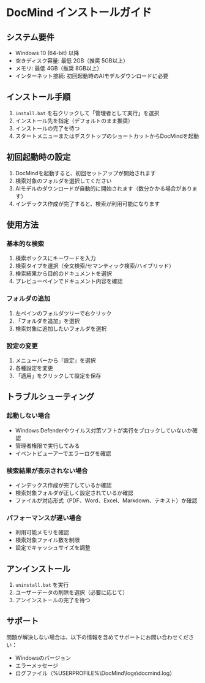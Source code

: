 # DocMind インストールガイド

## システム要件

- Windows 10 (64-bit) 以降
- 空きディスク容量: 最低 2GB（推奨 5GB以上）
- メモリ: 最低 4GB（推奨 8GB以上）
- インターネット接続: 初回起動時のAIモデルダウンロードに必要

## インストール手順

1. `install.bat` を右クリックして「管理者として実行」を選択
2. インストール先を指定（デフォルトのまま推奨）
3. インストールの完了を待つ
4. スタートメニューまたはデスクトップのショートカットからDocMindを起動

## 初回起動時の設定

1. DocMindを起動すると、初回セットアップが開始されます
2. 検索対象のフォルダを選択してください
3. AIモデルのダウンロードが自動的に開始されます（数分かかる場合があります）
4. インデックス作成が完了すると、検索が利用可能になります

## 使用方法

### 基本的な検索
1. 検索ボックスにキーワードを入力
2. 検索タイプを選択（全文検索/セマンティック検索/ハイブリッド）
3. 検索結果から目的のドキュメントを選択
4. プレビューペインでドキュメント内容を確認

### フォルダの追加
1. 左ペインのフォルダツリーで右クリック
2. 「フォルダを追加」を選択
3. 検索対象に追加したいフォルダを選択

### 設定の変更
1. メニューバーから「設定」を選択
2. 各種設定を変更
3. 「適用」をクリックして設定を保存

## トラブルシューティング

### 起動しない場合
- Windows Defenderやウイルス対策ソフトが実行をブロックしていないか確認
- 管理者権限で実行してみる
- イベントビューアーでエラーログを確認

### 検索結果が表示されない場合
- インデックス作成が完了しているか確認
- 検索対象フォルダが正しく設定されているか確認
- ファイルが対応形式（PDF、Word、Excel、Markdown、テキスト）か確認

### パフォーマンスが遅い場合
- 利用可能メモリを確認
- 検索対象ファイル数を制限
- 設定でキャッシュサイズを調整

## アンインストール

1. `uninstall.bat` を実行
2. ユーザーデータの削除を選択（必要に応じて）
3. アンインストールの完了を待つ

## サポート

問題が解決しない場合は、以下の情報を含めてサポートにお問い合わせください：
- Windowsのバージョン
- エラーメッセージ
- ログファイル（%USERPROFILE%\DocMind\logs\docmind.log）
